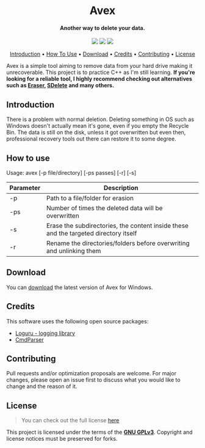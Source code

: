 <h1 align="center">
  Avex
</h1>

<h4 align="center">Another way to delete your data</a>.</h4>

<p align="center">
  <img src="https://img.shields.io/badge/Windows-0078D6?style=flat&logo=windows&logoColor=white">
  <img src="https://img.shields.io/github/v/release/Vladymyr/avex">
  <img src="https://img.shields.io/github/license/Vladymyr/avex">
</p>

<p align="center">
  <a href="#introduction">Introduction</a> •
  <a href="#how-to-use">How To Use</a> •
  <a href="#download">Download</a> •
  <a href="#credits">Credits</a> •
  <a href="#contributing">Contributing</a> •
  <a href="#license">License</a> 
</p>

Avex is a simple tool aiming to remove data from your hard drive making it unrecoverable. This project is to practice C++ as I'm still learning. **If you're looking for a reliable tool, I highly recommend checking out alternatives such as [Eraser](https://eraser.heidi.ie/), [SDelete](https://docs.microsoft.com/en-us/sysinternals/downloads/sdelete) and many others.**

## Introduction
There is a problem with normal deletion. Deleting something in OS such as Windows doesn't actually mean it's gone, even if you empty the Recycle Bin. The data is still on the disk, unless it got overwritten but even then, professional recovery tools out there can restore it to some degree. 

## How to use
Usage: avex [-p file/directory] [-ps passes] [-r] [-s]

| Parameter | Description |
| ------------- | ------------- |
| -p  | Path to a file/folder for erasion  |
| -ps  | Number of times the deleted data will be overwritten  |
| -s  | Erase the subdirectories, the content inside these and the targeted directory itself  |
| -r  | Rename the directories/folders before overwriting and unlinking them  |

## Download

You can [download](https://github.com/Vladymyr/Avex/releases/tag/1.0) the latest version of Avex for Windows.

## Credits

This software uses the following open source packages:

- [Loguru - logging library](https://github.com/emilk/loguru)
- [CmdParser](https://github.com/pvizeli/CmdParser)

## Contributing
Pull requests and/or optimization proposals are welcome. For major changes, please open an issue first to discuss what you would like to change and the reason of it.

## License
>You can check out the full license [here](https://github.com/Vladymyr/Avex/blob/main/LICENSE)

This project is licensed under the terms of the [**GNU GPLv3**](https://choosealicense.com/licenses/gpl-3.0/). Copyright and license notices must be preserved for forks.
